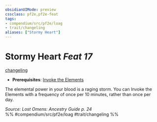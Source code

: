 ```yaml
---
obsidianUIMode: preview
cssclass: pf2e,pf2e-feat
tags:
- compendium/src/pf2e/loag
- trait/changeling
aliases: ["Stormy Heart"]
---
```

# Stormy Heart  *Feat 17*  
[changeling](../../rules/traits/changeling-b1.md)  

- **Prerequisites**: [Invoke the Elements](invoke-the-elements-loag.md)

The elemental power in your blood is a raging storm. You can Invoke the Elements with a frequency of once per 10 minutes, rather than once per day.

*Source: Lost Omens: Ancestry Guide p. 24*  
%% #compendium/src/pf2e/loag #trait/changeling %%